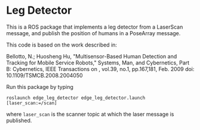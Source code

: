 # Leg Detector
This is a ROS package that implements a leg detector from a LaserScan message, and publish the position of humans in a PoseArray message.

This code is based on the work described in:

Bellotto, N.; Huosheng Hu, "Multisensor-Based Human Detection and Tracking for Mobile Service Robots," Systems, Man, and Cybernetics, Part B: Cybernetics, IEEE Transactions on , vol.39, no.1, pp.167,181, Feb. 2009
doi: 10.1109/TSMCB.2008.2004050

Run this package by typing 

```
roslaunch edge_leg_detector edge_leg_detector.launch [laser_scan:=/scan]
```

where ```laser_scan``` is the scanner topic at which the laser message is
published.
